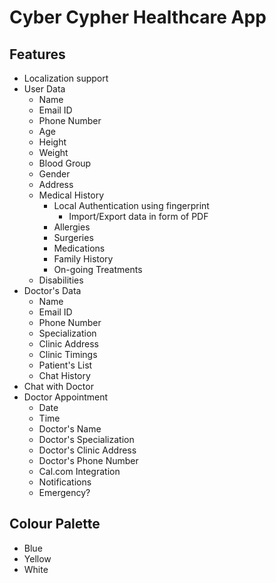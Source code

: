 # Cyber Cypher Healthcare App
## Features
* Localization support
* User Data
  * Name
  * Email ID
  * Phone Number
  * Age
  * Height
  * Weight
  * Blood Group
  * Gender
  * Address
  * Medical History
    * Local Authentication using fingerprint
      * Import/Export data in form of PDF
    * Allergies
    * Surgeries
    * Medications
    * Family History
    * On-going Treatments
  * Disabilities
* Doctor's Data
  * Name
  * Email ID
  * Phone Number
  * Specialization
  * Clinic Address
  * Clinic Timings
  * Patient's List
  * Chat History
* Chat with Doctor
* Doctor Appointment
  * Date
  * Time
  * Doctor's Name
  * Doctor's Specialization
  * Doctor's Clinic Address
  * Doctor's Phone Number
  * Cal.com Integration
  * Notifications
  * Emergency?

## Colour Palette
* Blue
* Yellow
* White